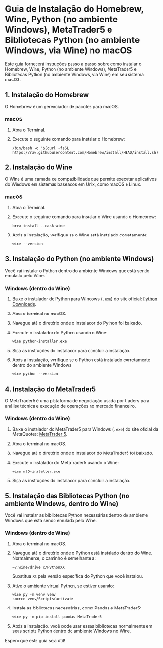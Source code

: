 # Guia de Instalação do Homebrew, Wine, Python (no ambiente Windows), MetaTrader5 e Bibliotecas Python (no ambiente Windows, via Wine) no macOS

Este guia fornecerá instruções passo a passo sobre como instalar o Homebrew, Wine, Python (no ambiente Windows), MetaTrader5 e Bibliotecas Python (no ambiente Windows, via Wine) em seu sistema macOS.

## 1. Instalação do Homebrew

O Homebrew é um gerenciador de pacotes para macOS.

### macOS

1. Abra o Terminal.

2. Execute o seguinte comando para instalar o Homebrew:

   ```
   /bin/bash -c "$(curl -fsSL https://raw.githubusercontent.com/Homebrew/install/HEAD/install.sh)"
   ```

## 2. Instalação do Wine

O Wine é uma camada de compatibilidade que permite executar aplicativos do Windows em sistemas baseados em Unix, como macOS e Linux.

### macOS

1. Abra o Terminal.

2. Execute o seguinte comando para instalar o Wine usando o Homebrew:

   ```
   brew install --cask wine
   ```

3. Após a instalação, verifique se o Wine está instalado corretamente:

   ```
   wine --version
   ```

## 3. Instalação do Python (no ambiente Windows)

Você vai instalar o Python dentro do ambiente Windows que está sendo emulado pelo Wine.

### Windows (dentro do Wine)

1. Baixe o instalador do Python para Windows (`.exe`) do site oficial: [Python Downloads](https://www.python.org/downloads/).

2. Abra o terminal no macOS.

3. Navegue até o diretório onde o instalador do Python foi baixado.

4. Execute o instalador do Python usando o Wine:

   ```
   wine python-installer.exe
   ```

5. Siga as instruções do instalador para concluir a instalação.

6. Após a instalação, verifique se o Python está instalado corretamente dentro do ambiente Windows:

   ```
   wine python --version
   ```

## 4. Instalação do MetaTrader5

O MetaTrader5 é uma plataforma de negociação usada por traders para análise técnica e execução de operações no mercado financeiro.

### Windows (dentro do Wine)

1. Baixe o instalador do MetaTrader5 para Windows (`.exe`) do site oficial da MetaQuotes: [MetaTrader 5](https://www.metatrader5.com/pt/download).

2. Abra o terminal no macOS.

3. Navegue até o diretório onde o instalador do MetaTrader5 foi baixado.

4. Execute o instalador do MetaTrader5 usando o Wine:

   ```
   wine mt5-installer.exe
   ```

5. Siga as instruções do instalador para concluir a instalação.

## 5. Instalação das Bibliotecas Python (no ambiente Windows, dentro do Wine)

Você vai instalar as bibliotecas Python necessárias dentro do ambiente Windows que está sendo emulado pelo Wine.

### Windows (dentro do Wine)

1. Abra o terminal no macOS.

2. Navegue até o diretório onde o Python está instalado dentro do Wine. Normalmente, o caminho é semelhante a:

   ```
   ~/.wine/drive_c/PythonXX
   ```

   Substitua `XX` pela versão específica do Python que você instalou.

3. Ative o ambiente virtual Python, se estiver usando:

   ```
   wine py -m venv venv
   source venv/Scripts/activate
   ```

4. Instale as bibliotecas necessárias, como Pandas e MetaTrader5:

   ```
   wine py -m pip install pandas MetaTrader5
   ```

5. Após a instalação, você pode usar essas bibliotecas normalmente em seus scripts Python dentro do ambiente Windows no Wine.

Espero que este guia seja útil!
